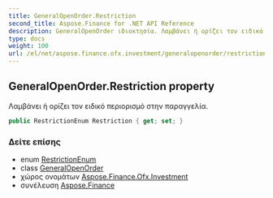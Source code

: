 ```yaml
---
title: GeneralOpenOrder.Restriction
second_title: Aspose.Finance for .NET API Reference
description: GeneralOpenOrder ιδιοκτησία. Λαμβάνει ή ορίζει τον ειδικό περιορισμό στην παραγγελία.
type: docs
weight: 100
url: /el/net/aspose.finance.ofx.investment/generalopenorder/restriction/
---
```

## GeneralOpenOrder.Restriction property

Λαμβάνει ή ορίζει τον ειδικό περιορισμό στην παραγγελία.

```csharp
public RestrictionEnum Restriction { get; set; }
```

### Δείτε επίσης

* enum [RestrictionEnum](../../restrictionenum/)
* class [GeneralOpenOrder](../)
* χώρος ονομάτων [Aspose.Finance.Ofx.Investment](../../generalopenorder/)
* συνέλευση [Aspose.Finance](../../../)


